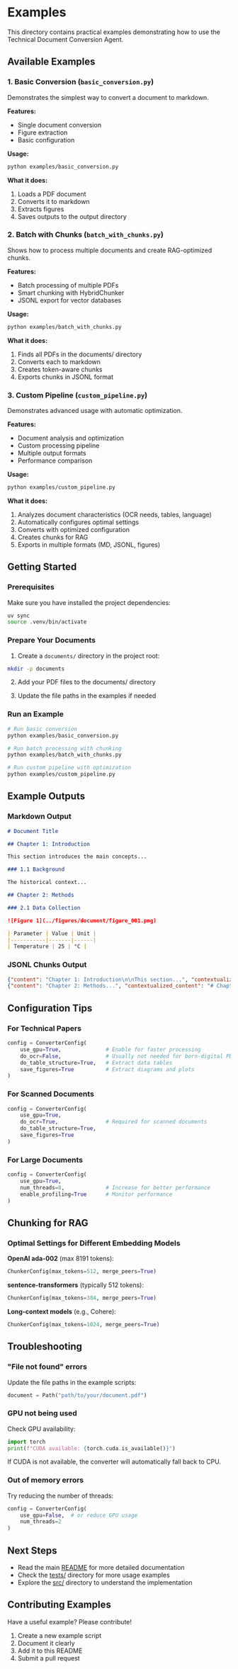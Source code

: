 # Examples

This directory contains practical examples demonstrating how to use the Technical Document Conversion Agent.

## Available Examples

### 1. Basic Conversion (`basic_conversion.py`)

Demonstrates the simplest way to convert a document to markdown.

**Features:**
- Single document conversion
- Figure extraction
- Basic configuration

**Usage:**
```bash
python examples/basic_conversion.py
```

**What it does:**
1. Loads a PDF document
2. Converts it to markdown
3. Extracts figures
4. Saves outputs to the output directory

### 2. Batch with Chunks (`batch_with_chunks.py`)

Shows how to process multiple documents and create RAG-optimized chunks.

**Features:**
- Batch processing of multiple PDFs
- Smart chunking with HybridChunker
- JSONL export for vector databases

**Usage:**
```bash
python examples/batch_with_chunks.py
```

**What it does:**
1. Finds all PDFs in the documents/ directory
2. Converts each to markdown
3. Creates token-aware chunks
4. Exports chunks in JSONL format

### 3. Custom Pipeline (`custom_pipeline.py`)

Demonstrates advanced usage with automatic optimization.

**Features:**
- Document analysis and optimization
- Custom processing pipeline
- Multiple output formats
- Performance comparison

**Usage:**
```bash
python examples/custom_pipeline.py
```

**What it does:**
1. Analyzes document characteristics (OCR needs, tables, language)
2. Automatically configures optimal settings
3. Converts with optimized configuration
4. Creates chunks for RAG
5. Exports in multiple formats (MD, JSONL, figures)

## Getting Started

### Prerequisites

Make sure you have installed the project dependencies:

```bash
uv sync
source .venv/bin/activate
```

### Prepare Your Documents

1. Create a `documents/` directory in the project root:
```bash
mkdir -p documents
```

2. Add your PDF files to the documents/ directory

3. Update the file paths in the examples if needed

### Run an Example

```bash
# Run basic conversion
python examples/basic_conversion.py

# Run batch processing with chunking
python examples/batch_with_chunks.py

# Run custom pipeline with optimization
python examples/custom_pipeline.py
```

## Example Outputs

### Markdown Output

```markdown
# Document Title

## Chapter 1: Introduction

This section introduces the main concepts...

### 1.1 Background

The historical context...

## Chapter 2: Methods

### 2.1 Data Collection

![Figure 1](../figures/document/figure_001.png)

| Parameter | Value | Unit |
|-----------|-------|------|
| Temperature | 25 | °C |
```

### JSONL Chunks Output

```json
{"content": "Chapter 1: Introduction\n\nThis section...", "contextualized_content": "# Chapter 1\n## Introduction\n\nThis section...", "index": 0, "token_count": 245, "metadata": {"title": "Document", "source": "document.pdf", "page": 1}}
{"content": "Chapter 2: Methods...", "contextualized_content": "# Chapter 2\n## Methods...", "index": 1, "token_count": 312, "metadata": {"title": "Document", "source": "document.pdf", "page": 5}}
```

## Configuration Tips

### For Technical Papers

```python
config = ConverterConfig(
    use_gpu=True,              # Enable for faster processing
    do_ocr=False,              # Usually not needed for born-digital PDFs
    do_table_structure=True,   # Extract data tables
    save_figures=True          # Extract diagrams and plots
)
```

### For Scanned Documents

```python
config = ConverterConfig(
    use_gpu=True,
    do_ocr=True,               # Required for scanned documents
    do_table_structure=True,
    save_figures=True
)
```

### For Large Documents

```python
config = ConverterConfig(
    use_gpu=True,
    num_threads=8,             # Increase for better performance
    enable_profiling=True      # Monitor performance
)
```

## Chunking for RAG

### Optimal Settings for Different Embedding Models

**OpenAI ada-002** (max 8191 tokens):
```python
ChunkerConfig(max_tokens=512, merge_peers=True)
```

**sentence-transformers** (typically 512 tokens):
```python
ChunkerConfig(max_tokens=384, merge_peers=True)
```

**Long-context models** (e.g., Cohere):
```python
ChunkerConfig(max_tokens=1024, merge_peers=True)
```

## Troubleshooting

### "File not found" errors

Update the file paths in the example scripts:
```python
document = Path("path/to/your/document.pdf")
```

### GPU not being used

Check GPU availability:
```python
import torch
print(f"CUDA available: {torch.cuda.is_available()}")
```

If CUDA is not available, the converter will automatically fall back to CPU.

### Out of memory errors

Try reducing the number of threads:
```python
config = ConverterConfig(
    use_gpu=False,  # or reduce GPU usage
    num_threads=2
)
```

## Next Steps

- Read the main [README](../README.md) for more detailed documentation
- Check the [tests/](../tests/) directory for more usage examples
- Explore the [src/](../src/) directory to understand the implementation

## Contributing Examples

Have a useful example? Please contribute!

1. Create a new example script
2. Document it clearly
3. Add it to this README
4. Submit a pull request
